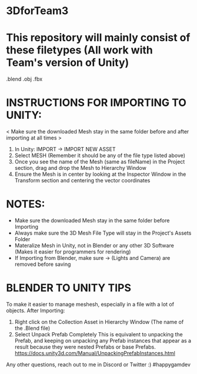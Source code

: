 # 3DforTeam3

# This repository will mainly consist of these filetypes (All work with Team's version of Unity)
.blend
.obj
.fbx

# INSTRUCTIONS FOR IMPORTING TO UNITY:
< Make sure the downloaded Mesh stay in the same folder before and after importing at all times >

1) In Unity: IMPORT -> IMPORT NEW ASSET
2) Select MESH (Remember it should be any of the file type listed above)
3) Once you see the name of the Mesh (same as fileName) in the Project section, drag and drop the Mesh to Hierarchy Window
4) Ensure the Mesh is in center by looking at the Inspector Window in the Transform section and centering the vector coordinates

# NOTES:
* Make sure the downloaded Mesh stay in the same folder before Importing
* Always make sure the 3D Mesh File Type will stay in the Project's Assets Folder
* Materalize Mesh in Unity, not in Blender or any other 3D Software (Makes it easier for programmers for rendering)
* If Importing from Blender, make sure -> (Lights and Camera) are removed before saving

# BLENDER TO UNITY TIPS
To make it easier to manage meshesh, especially in a file with a lot of objects. After Importing:

1) Right click on the Collection Asset in Hierarchy Window (The name of the .Blend file)
2) Select Unpack Prefab Completely
This is equivalent to unpacking the Prefab, and keeping on unpacking any Prefab instances that appear as a result because they were nested Prefabs or base Prefabs.
https://docs.unity3d.com/Manual/UnpackingPrefabInstances.html

Any other questions, reach out to me in Discord or Twitter :)
#happygamdev

